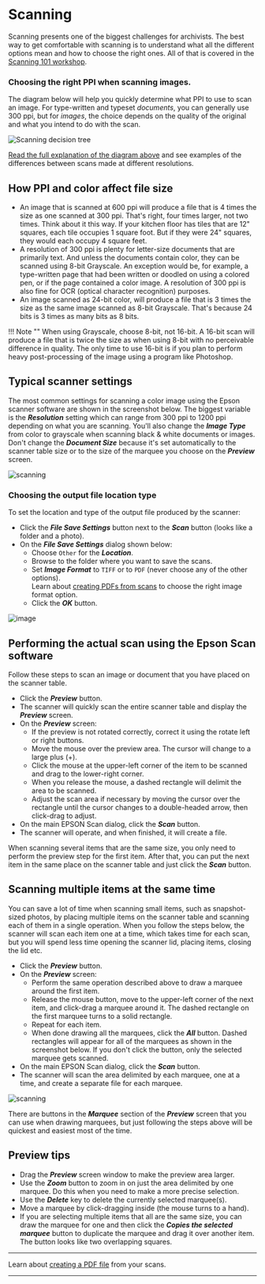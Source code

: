 # Scanning

Scanning presents one of the biggest challenges for archivists. The best way to get comfortable with scanning is to
understand what all the different options mean and how to choose the right ones. All of that is covered in the
[Scanning 101 workshop](Scanning-101-Workshot-by-George-Soules.pdf).

### Choosing the right PPI when scanning images.

The diagram below will help you quickly determine what PPI to use to scan an image. For type-written and
typeset *documents*, you can generally use 300 ppi, but for *images*, the choice depends on the
quality of the original and what you intend to do with the scan.

![Scanning decision tree](best-practices-3.jpg)

[Read the full explanation of the diagram above](Scanner-PPI-Decision-Tree-by-George-Soules.pdf) and see examples
of the differences between scans made at different resolutions.

## How PPI and color affect file size

-   An image that is scanned at 600 ppi will produce a file that is 4 times the size as one scanned at 300 ppi.
    That's right, four times larger, not two times. Think about it this way. If your kitchen floor has tiles
    that are 12" squares, each tile occupies 1 square foot. But if they were 24" squares, they would each occupy 4
    square feet.
-   A resolution of 300 ppi is plenty for letter-size documents that are primarily text. And unless the
    documents contain color, they can be scanned using 8-bit Grayscale. An exception would be, for example, a type-written
    page that had been written or doodled on using a colored pen, or if the page contained a color image.
    A resolution of 300 ppi is also fine for OCR (optical character recognition) purposes.
-   An image scanned as 24-bit color, will produce a file that is 3 times the size as the same image scanned as 8-bit Grayscale.
    That's because 24 bits is 3 times as many bits as 8 bits.

!!! Note ""
    When using Grayscale, choose 8-bit, not 16-bit. A 16-bit scan will produce a file that is twice the size
    as when using 8-bit with no perceivable difference in quality. The only time to use 16-bit is if you plan
    to perform heavy post-processing of the image using a program like Photoshop.


## Typical scanner settings

The most common settings for scanning a color image using the Epson scanner software are shown in the screenshot below.
The biggest variable is the **_Resolution_** setting which can range from 300 ppi to 1200 ppi depending on what you are scanning.
You'll also change the **_Image Type_** from color to grayscale when scanning black & white documents or images.
Don't change the **_Document Size_** because it's set automatically to the scanner table size or to the size
of the marquee you choose on the **_Preview_** screen. 

![scanning](scanning-1.jpg)

### Choosing the output file location type

To set the location and type of the output file produced by the scanner:

-   Click the **_File Save Settings_** button next to the **_Scan_** button (looks like a folder and a photo).
-   On the **_File Save Settings_** dialog shown below:
    -   Choose `Other` for the **_Location_**.
    -   Browse to the folder where you want to save the scans.
    -   Set **_Image Format_** to `TIFF` or to `PDF` (never choose any of the other options).  
        Learn about [creating PDFs from scans](/archivist/creating-pdfs/) to choose the right image format option.
    -   Click the **_OK_** button.

![image](accessioning-20.jpg)

## Performing the actual scan using the Epson Scan software
Follow these steps to scan an image or document that you have placed on the scanner table.

-   Click the **_Preview_** button.
-   The scanner will quickly scan the entire scanner table and display the **_Preview_** screen.
-   On the **_Preview_** screen:
    -   If the preview is not rotated correctly, correct it using the rotate left or right buttons.
    -   Move the mouse over the preview area. The cursor will change to a large plus (+).
    -   Click the mouse at the upper-left corner of the item to be scanned and drag to the lower-right corner.
    -   When you release the mouse, a dashed rectangle will delimit the area to be scanned.
    -   Adjust the scan area if necessary by moving the cursor over the rectangle until the cursor changes to a double-headed arrow,
        then click-drag to adjust.
-   On the main EPSON Scan dialog, click the **_Scan_** button.
-   The scanner will operate, and when finished, it will create a file.

When scanning several items that are the same size, you only need to perform the preview step for the first item.
After that, you can put the next item in the same place on the scanner table and just click the **_Scan_** button.

## Scanning multiple items at the same time
You can save a lot of time when scanning small items, such as snapshot-sized photos, by placing multiple items on the
scanner table and scanning each of them in a single operation. When you follow the steps below, the scanner will scan
each item one at a time, which takes time for each scan, but you will spend less time opening the scanner lid, placing
items, closing the lid etc.

-   Click the **_Preview_** button.
-   On the **_Preview_** screen:
    -   Perform the same operation described above to draw a marquee around the first item.
    -   Release the mouse button, move to the upper-left corner of the next item, and click-drag a marquee around it.
        The dashed rectangle on the first marquee turns to a solid rectangle.
    -   Repeat for each item.
    -   When done drawing all the marquees, click the **_All_** button. Dashed rectangles will appear
        for all of the marquees as shown in the screenshot below. If you don't click the button, only the selected marquee gets scanned.
-   On the main EPSON Scan dialog, click the **_Scan_** button.
-   The scanner will scan the area delimited by each marquee, one at a time, and create a separate file for each marquee.

![scanning](scanning-2.jpg)

There are buttons in the **_Marquee_** section of the **_Preview_** screen that you can use when drawing
marquees, but just following the steps above will be quickest and easiest most of the time.

## Preview tips
-   Drag the **_Preview_** screen window to make the preview area larger.
-   Use the **_Zoom_** button to zoom in on just the area delimited by one marquee. Do this when you need to make a more precise selection.
-   Use the **_Delete_** key to delete the currently selected marquee(s).
-   Move a marquee by click-dragging inside (the mouse turns to a hand).
-   If you are selecting multiple items that all are the same size, you can draw the marquee for one and then click
    the **_Copies the selected marquee_** button to duplicate the marquee and drag it over another item. The button looks
    like two overlapping squares.

--- 

Learn about [creating a PDF file](/archivist/creating-pdfs/) from your scans.    

---
